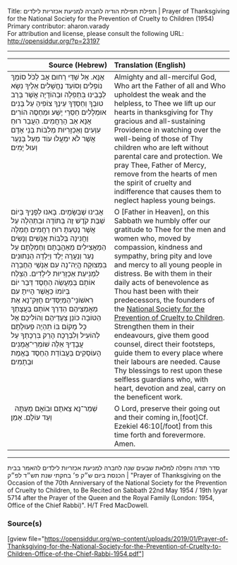 <html>
<head></head>
<body>
Title: תפילת תפילת הודיה לחברה למניעת אכזריות לילדים | Prayer of Thanksgiving for the National Society for the Prevention of Cruelty to Children (1954)<br />
Primary contributor: aharon.varady<br />
For attribution and license, please consult the following URL: <a href="http://opensiddur.org/?p=23197">http://opensiddur.org/?p=23197</a>
<p />
<hr />

<table style="margin-left: auto;margin-right: auto;" class="draggable">
<thead><tr><th id="x" style="text-align: right;">Source (Hebrew)</th><th style="text-align: left;">Translation (English)</th></tr></thead>
<tbody>
<tr><td style="vertical-align:top;" width="46%">
<div class="liturgy"><span lang="he">
אָנָּא. אֵל שַׁדַּי רַחוּם אָב לַכֹּל 
סוֹמֵךְ נוֹפְלִים וְסוֹעֵד נֶחֱשָׁלִים 
אֵלֶיךָ נִשָׂא לְבָבֵינוּ 
בִּתְפִלָה וּבְהוֹדָיָה 
אֲשֶׁר בְּרַב טוּבְךָ וְחַסְדְּךָ עֵינֶךָ צוֹפִיהָ עַל בָּנִים 
אוּמְלָלִים חַסֵרֵי יֶשַׁע וּמַחְסֶה הוֹרִים׃ 
אָנָּא אַב הָרַחֲמִים. 
הַעֲבֵר רוּחַ עִוְעִים וְאַכְזָרִיוּת 
מְלִבּוֹת בְּנֵי אָדָם 
אֲשֶׁר לֹא יִמְעֲלוּ עוֹד מַעַל בְּנַעַר וְעוּל יָמִים׃
</span></div></td>
 
<td style="vertical-align:top;" width="53%">
<div class="english">
Almighty and all-merciful God, Who art the Father of all 
and Who upholdest the weak and the helpless, 
to Thee we lift up our hearts in thanksgiving 
for Thy gracious and all-sustaining Providence 
in watching over the well-being of those of Thy children 
who are left without parental care and protection. 
We pray Thee, Father of Mercy, 
remove from the hearts of men 
the spirit of cruelty and indifference 
that causes them to neglect hapless young beings.
</div></td></tr>


<tr><td style="vertical-align:top;" width="46%">
<div class="liturgy"><span lang="he">
אָבִינוּ שֶׁבַּשָּׂמָיִם. 
בָּאנוּ לְפָנֶיךָ בְּיוֹם שַׁבַּת קֹדֶשׁ זֶה בְּתּוֹדָה וּבִתְהִלָה 
עַל אֲשֶׁר נָטַעְתָּ רוּחַ רַחֲמִים חֶמְלָה וַחֲנִינָה בְּלִבּוֹת אֲנָשִׁים וְנָשִׂים 
הַמַּאֲצִילִים מֵאַהֲבָתָם וְחֶמְלָתָם 
עַל נַעַר וְנַעֲרָה יֶלֶד וְיַלְדָה הַנְּתוּנִים בִּמְצוּקָה׃ 
הֱיֵה־נָה עִם אַנְשֵׁי הַחֶבְרָה לִמְנִיעַת אַכְזָרִיוּת לִילָדִים. 
הַצְלַח אוֹתָם בְּמַעֲשֵׂה הַחֶסֶד דְּבַר יוֹם בְּיוֹמוֹ 
כַּאֲשֶׁר הָיִיתָ עִם רִאשׁוֹנֵי־הַמְּיַסְּדִים׃ 
חָזֵּק־נָא אֶת מַאֲמַצֵּיהֶם 
הַדְרֵךְ אוֹתָם בַּעֲצָתְךָ הַטּוֹבָה 
כּוֹנֵן צְעָדֵיהֶם 
וְהוֹלִיכֵם אֶל כָּל מָקוֹם בּוֹ תִהְיֶה פְעוּלָתָם לְהוֹעִיל וְלִבְרָכָה׃ 
הָרֵק בִּרְכָתְךָ עַל עֲבָדֶיךָ אֵלֶּה שׁוֹמְרֵי־אֱמֻנִים 
הָעוֹסְקִים בַּעֲבוֹדַת הַחֶסֶד בֶּאֱמֶת וּבְתָמִים׃
</span></div></td>
 
<td style="vertical-align:top;" width="53%">
<div class="english">
O [Father in Heaven], 
on this Sabbath we humbly offer our gratitude to Thee 
for the men and women who, moved by compassion, kindness and sympathy, 
bring pity and love and mercy 
to all young people in distress. 
Be with them in their daily acts of benevolence 
as Thou hast been with their predecessors, 
the founders of the <a href="https://en.wikipedia.org/wiki/National_Society_for_the_Prevention_of_Cruelty_to_Children">National Society for the Prevention of Cruelty to Children</a>. 
Strengthen them in their endeavours, 
give them good counsel, 
direct their footsteps, 
guide them to every place where their labours are needed. 
Cause Thy blessings to rest upon these selfless guardians who, 
with heart, devotion and zeal, carry on the beneficent work.
</div></td></tr>


<tr><td style="vertical-align:top;" width="46%">
<div class="liturgy"><span lang="he">
&nbsp;
שְׁמַר־נָא צֵאתָם וּבוֹאָם 
מֵעַתָּה וְעַד עוֹלָם. 
אָמֵן׃
</span></div></td>
 
<td style="vertical-align:top;" width="53%">
<div class="english">
O Lord, 
preserve their going out and their coming in,[foot]Cf. Ezekiel 46:10[/foot]
from this time forth and forevermore. 
Amen.
</div></td></tr>
</tbody></table>

<hr />

<span class="hebrew">סדר תודה ותפלה למלאת שבעים שנה לחברה למניעת אכזריות לילדים להאמר בבית הכנסת ביום ש״ק פ׳ בחקתי שנת תש״ד לפ״ק</span> | "Prayer of Thanksgiving on the Occasion of the 70th Anniversary of the National Society for the Prevention of Cruelty to Children, to Be Recited on Sabbath 22nd May 1954 / 19th Iyyar 5714 after the Prayer of the Queen and the Royal Family (London: 1954, Office of the Chief Rabbi)". H/T Fred MacDowell.

<h3>Source(s)</h3>

[gview file="https://opensiddur.org/wp-content/uploads/2019/01/Prayer-of-Thanksgiving-for-the-National-Society-for-the-Prevention-of-Cruelty-to-Children-Office-of-the-Chief-Rabbi-1954.pdf"]
</body>
</html>